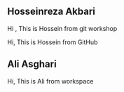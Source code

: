 ## Hosseinreza Akbari

Hi , This is Hossein from git workshop

Hi, This is Hossein from GitHub

## Ali Asghari

Hi, This is Ali from workspace